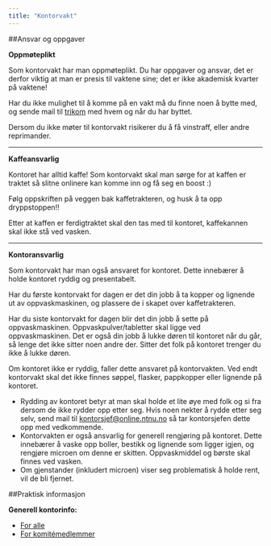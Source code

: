 ```yaml
---
title: "Kontorvakt"
---
```


##Ansvar og oppgaver

**Oppmøteplikt**

Som kontorvakt har man oppmøteplikt. Du har oppgaver og ansvar, det er derfor viktig at man er presis til vaktene sine; det er ikke akademisk kvarter på vaktene!

Har du ikke mulighet til å komme på en vakt må du finne noen å bytte med, og sende mail til [trikom](mailto:trikom@online.ntnu.no) med hvem og når du har byttet.

Dersom du ikke møter til kontorvakt risikerer du å få vinstraff, eller andre reprimander.

****
**Kaffeansvarlig**

Kontoret har alltid kaffe! Som kontorvakt skal man sørge for at kaffen er traktet så slitne onlinere kan komme inn og få seg en boost :)

Følg oppskriften på veggen bak kaffetrakteren, og husk å ta opp dryppstoppen!!

Etter at kaffen er ferdigtraktet skal den tas med til kontoret, kaffekannen skal ikke stå ved vasken.


****
**Kontoransvarlig**

Som kontorvakt har man også ansvaret for kontoret. Dette innebærer å holde kontoret ryddig og presentabelt.

Har du første kontorvakt for dagen er det din jobb å ta kopper og lignende ut av oppvaskmaskinen, og plassere de i skapet over kaffetrakteren. 

Har du siste kontorvakt for dagen blir det din jobb å sette på oppvaskmaskinen. Oppvaskpulver/tabletter skal ligge ved oppvaskmaskinen. Det er også din jobb å lukke døren til kontoret når du går, så lenge det ikke sitter noen andre der. Sitter det folk på kontoret trenger du ikke å lukke døren.

Om kontoret ikke er ryddig, faller dette ansvaret på kontorvakten. Ved endt kontorvakt skal det ikke finnes søppel, flasker, pappkopper eller lignende på kontoret. 

- Rydding av kontoret betyr at man skal holde et lite øye med folk og si fra dersom de ikke rydder opp etter seg. Hvis noen nekter å rydde etter seg selv, send mail til kontorsjef@online.ntnu.no så tar kontorsjefen dette opp med vedkommende.
- Kontorvakten er også ansvarlig for generell rengjøring på kontoret. Dette innebærer å vaske opp boller, bestikk og lignende som ligger igjen, og rengjøre microen om denne er skitten. Oppvaskmiddel og børste skal finnes ved vasken. 
- Om gjenstander (inkludert microen) viser seg problematisk å holde rent, vil de bli fjernet.


##Praktisk informasjon

**Generell kontorinfo:**

- [For alle](https://online.ntnu.no/wiki/online/kontoret/)
- [For komitémedlemmer](https://online.ntnu.no/wiki/komiteer/kontoret/)